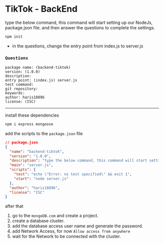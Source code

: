 # TikTok - BackEnd
type the below command, this command will start setting up our NodeJs, package.json file. and then answer the questions to complete the settings.
```sh
npm init
```

* in the questions, change the entry point from index.js to server.js

### `Questions`
    package name: (backend-tiktok)
    version: (1.0.0)
    description:
    entry point: (index.js) server.js
    test command:
    git repository:
    keywords:
    author: haris18896
    license: (ISC)

---

install these dependencies
```sh
npm i express mongoose
```

add the scripts to the `package.json` file
```json
// package.json
{
  "name": "backend-tiktok",
  "version": "1.0.0",
  "description": "type the below command, this command will start setting up our NodeJs, package.json file. and then answer the questions to complete the settings.\r ```sh\r npm init\r ```",
  "main": "server.js",
  "scripts": {
    "test": "echo \"Error: no test specified\" && exit 1",
    "start": "node server.js"
  },
  "author": "haris18896",
  "license": "ISC"
}
```

after that 
1. go to the `mongoDB.com` and create a project.
2. create a database cluster.
3. add the database access user name and generate the password.
4. add Network Access, for now `Allow access from anywhere`
5. wait for the Network to be connected with the cluster.